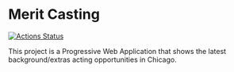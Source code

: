 # Merit Casting

[![Actions Status](https://github.com/meritcasting/meritcasting.github.io/workflows/gh-pages/badge.svg)](https://github.com/meritcasting/meritcasting.github.io/actions)


This project is a Progressive Web Application that shows the latest background/extras acting opportunities in Chicago.